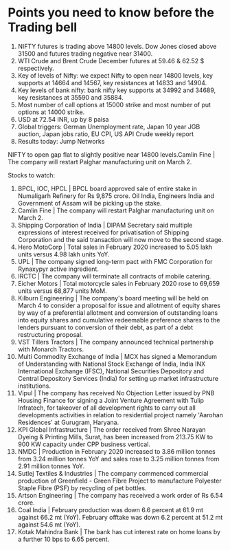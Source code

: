 # Points you need to know before the Trading bell
1. NIFTY futures is trading above 14800 levels. Dow Jones closed above 31500 and futures trading negative near 31400.
2. WTI Crude and Brent Crude December futures at 59.46 & 62.52 $ respectively. 
3. Key of levels of Nifty: we expect Nifty to open near 14800 levels, key supports at 14664 and 14567, key resistances at 14833 and 14904.
4. Key levels of bank nifty: bank nifty key supports at 34992 and 34689, key resistances at 35590 and 35884.
5. Most number of call options at 15000 strike and most number of put options at 14000 strike.
6. USD at 72.54 INR, up by 8 paisa
7. Global triggers: German Unemployment rate, Japan 10 year JGB auction, Japan jobs ratio, EU CPI, US API Crude weekly report
8. Results today: Jump Networks

NIFTY to open gap flat to slightly positive near 14800 levels.Camlin Fine | The company will restart Palghar manufacturing unit on March 2.

Stocks to watch:
1. BPCL, IOC, HPCL | BPCL board approved sale of entire stake in Numaligarh Refinery for Rs 9,875 crore. Oil India, Engineers India and Government of Assam will be picking up the stake.
2. Camlin Fine | The company will restart Palghar manufacturing unit on March 2.
3. Shipping Corporation of India | DIPAM Secretary said multiple expressions of interest received for privatisation of Shipping Corporation and the said transaction will now move to the second stage.
4. Hero MotoCorp | Total sales in February 2020 increased to 5.05 lakh units versus 4.98 lakh units YoY.
5. UPL | The company signed long-term pact with FMC Corporation for Rynaxypyr active ingredient.
6. IRCTC | The company will terminate all contracts of mobile catering.
7. Eicher Motors | Total motorcycle sales in February 2020 rose to 69,659 units versus 68,877 units MoM.
8. Kilburn Engineering | The company's board meeting will be held on March 4 to consider a proposal for issue and allotment of equity shares by way of a preferential allotment and conversion of outstanding loans into equity shares and cumulative redeemable preference shares to the lenders pursuant to conversion of their debt, as part of a debt restructuring proposal.
9. VST Tillers Tractors | The company announced technical partnership with Monarch Tractors.
10. Multi Commodity Exchange of India | MCX has signed a Memorandum of Understanding with National Stock Exchange of India, India INX International Exchange (IFSC), National Securities Depository and Central Depository Services (India) for setting up market infrastructure institutions.
11. Vipul | The company has received No Objection Letter issued by PNB Housing Finance for signing a Joint Venture Agreement with Tulip Infratech, for takeover of all development rights to carry out all developments activities in relation to residential project namely 'Aarohan Residences' at Gurugram, Haryana.
12. KPI Global Infrastructure | The order received from Shree Narayan Dyeing & Printing Mills, Surat, has been increased from 213.75 KW to 900 KW capacity under CPP business vertical.
13. NMDC | Production in February 2020 increased to 3.86 million tonnes from 3.24 million tonnes YoY and sales rose to 3.25 million tonnes from 2.91 million tonnes YoY.
14. Sutlej Textiles & Industries | The company commenced commercial production of Greenfield - Green Fibre Project to manufacture Polyester Staple Fibre (PSF) by recycling of pet bottles.
15. Artson Engineering | The company has received a work order of Rs 6.54 crore.
16. Coal India | February production was down 6.6 percent at 61.9 mt against 66.2 mt (YoY). February offtake was down 6.2 percent at 51.2 mt against 54.6 mt (YoY).
17. Kotak Mahindra Bank | The bank has cut interest rate on home loans by a further 10 bps to 6.65 percent.
